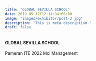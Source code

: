 ```yaml
---
title: "GLOBAL SEVILLA SCHOOL"
date: 2019-05-12T12:14:34+06:00
image: "images/exhibitor/post-3.jpg"
description: "This is meta description."
draft: false
---
```


#### GLOBAL SEVILLA SCHOOL

Pameran ITE 2022 Mci Management
